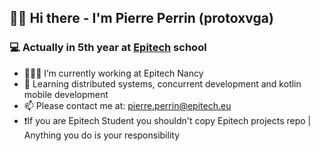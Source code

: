 ## 👋🏼 Hi there - I'm Pierre Perrin (protoxvga)

### 💻 Actually in 5th year at [Epitech](https://github.com/Epitech) school 
 
- 👨🏻‍💻 I’m currently working at Epitech Nancy
- 📖 Learning distributed systems, concurrent development and kotlin mobile development
- 📫 Please contact me at: pierre.perrin@epitech.eu
- ❗️If you are Epitech Student you shouldn't copy Epitech projects repo | Anything you do is your responsibility
</br>
